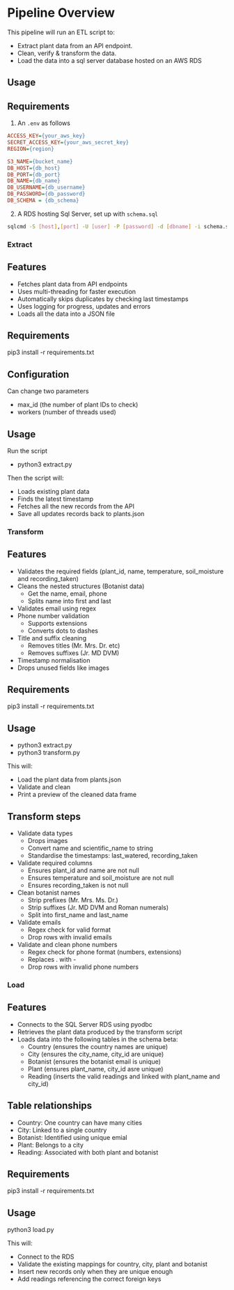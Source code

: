 # Pipeline Overview
This pipeline will run an ETL script to:
- Extract plant data from an API endpoint.
- Clean, verify & transform the data.
- Load the data into a sql server database hosted on an AWS RDS


## Usage


## Requirements
1. An `.env` as follows
```ini
ACCESS_KEY={your_aws_key}
SECRET_ACCESS_KEY={your_aws_secret_key}
REGION={region}

S3_NAME={bucket_name}
DB_HOST={db_host}
DB_PORT={db_port}
DB_NAME={db_name}
DB_USERNAME={db_username}
DB_PASSWORD={db_password}
DB_SCHEMA = {db_schema}
```
2. A RDS hosting Sql Server, set up with `schema.sql`

```bash
sqlcmd -S [host],[port] -U [user] -P [password] -d [dbname] -i schema.sql
```

### Extract 

## Features

- Fetches plant data from API endpoints
- Uses multi-threading for faster execution
- Automatically skips duplicates by checking last timestamps
- Uses logging for progress, updates and errors
- Loads all the data into a JSON file

## Requirements

pip3 install -r requirements.txt

## Configuration

Can change two parameters

- max_id (the number of plant IDs to check)
- workers (number of threads used)

## Usage 

Run the script

- python3 extract.py

Then the script will:

- Loads existing plant data
- Finds the latest timestamp
- Fetches all the new records from the API
- Save all updates records back to plants.json


### Transform 

## Features

- Validates the required fields (plant_id, name, temperature, soil_moisture and recording_taken)
- Cleans the nested structures (Botanist data)
    - Get the name, email, phone
    - Splits name into first and last
- Validates email using regex
- Phone number validation
    - Supports extensions
    - Converts dots to dashes
- Title and suffix cleaning
    - Removes titles (Mr. Mrs. Dr. etc)
    - Removes suffixes (Jr. MD DVM)
- Timestamp normalisation 
- Drops unused fields like images

## Requirements

pip3 install -r requirements.txt

## Usage

- python3 extract.py
- python3 transform.py

This will:

- Load the plant data from plants.json
- Validate and clean
- Print a preview of the cleaned data frame

## Transform steps

- Validate data types
    - Drops images
    - Convert name and scientific_name to string
    - Standardise the timestamps: last_watered, recording_taken
- Validate required columns
    - Ensures plant_id and name are not null
    - Ensures temperature and soil_moisture are not null
    - Ensures recording_taken is not null
- Clean botanist names
    - Strip prefixes (Mr. Mrs. Ms. Dr.)
    - Strip suffixes (Jr. MD DVM and Roman numerals)
    - Split into first_name and last_name
- Validate emails
    - Regex check for valid format
    - Drop rows with invalid emails
- Validate and clean phone numbers
    - Regex check for phone format (numbers, extensions)
    - Replaces . with -
    - Drop rows with invalid phone numbers


### Load

## Features

- Connects to the SQL Server RDS using pyodbc
- Retrieves the plant data produced by the transform script
- Loads data into the following tables in the schema beta:
    - Country (ensures the country names are unique)
    - City (ensures the city_name, city_id are unique)
    - Botanist (ensures the botanist email is unique)
    - Plant (ensures plant_name, city_id asre unique)
    - Reading (inserts the valid readings and linked with plant_name and city_id)

## Table relationships

- Country: One country can have many cities
- City: Linked to a single country
- Botanist: Identified using unique emial
- Plant: Belongs to a city
- Reading: Associated with both plant and botanist

## Requirements

pip3 install -r requirements.txt

## Usage 

python3 load.py

This will:

- Connect to the RDS
- Validate the existing mappings for country, city, plant and botanist
- Insert new records only when they are unique enough
- Add readings referencing the correct foreign keys



